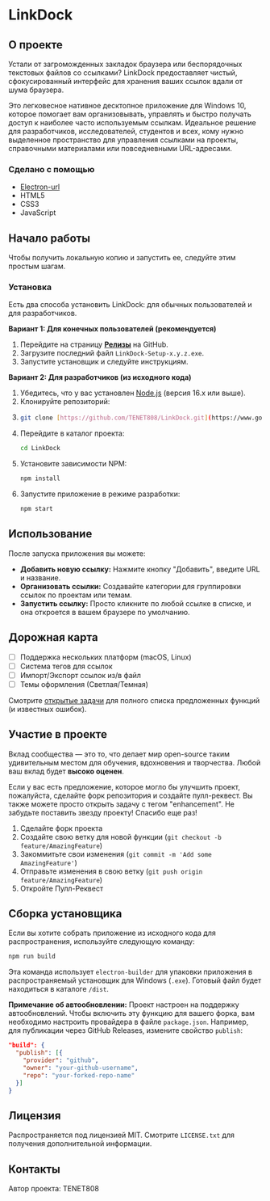 # LinkDock
## О проекте

Устали от загроможденных закладок браузера или беспорядочных текстовых файлов со ссылками? LinkDock предоставляет чистый, сфокусированный интерфейс для хранения ваших ссылок вдали от шума браузера.

Это легковесное нативное десктопное приложение для Windows 10, которое помогает вам организовывать, управлять и быстро получать доступ к наиболее часто используемым ссылкам. Идеальное решение для разработчиков, исследователей, студентов и всех, кому нужно выделенное пространство для управления ссылками на проекты, справочными материалами или повседневными URL-адресами.

### Сделано с помощью

  * [Electron-url]
  * HTML5
  * CSS3
  * JavaScript

## Начало работы

Чтобы получить локальную копию и запустить ее, следуйте этим простым шагам.

### Установка

Есть два способа установить LinkDock: для обычных пользователей и для разработчиков.

**Вариант 1: Для конечных пользователей (рекомендуется)**

1.  Перейдите на страницу [**Релизы**](https://www.google.com/search?q=https://github.com/TENET808/LinkDock/releases) на GitHub.
2.  Загрузите последний файл `LinkDock-Setup-x.y.z.exe`.
3.  Запустите установщик и следуйте инструкциям.

**Вариант 2: Для разработчиков (из исходного кода)**

1.  Убедитесь, что у вас установлен [Node.js](https://nodejs.org/) (версия 16.x или выше).
2.  Клонируйте репозиторий:
3.  ```sh
    git clone [https://github.com/TENET808/LinkDock.git](https://www.google.com/search?q=https://github.com/TENET808/LinkDock.git)
    ```
4.  Перейдите в каталог проекта:
    ```sh
    cd LinkDock
    ```
5.  Установите зависимости NPM:
    ```sh
    npm install
    ```
6.  Запустите приложение в режиме разработки:
    ```sh
    npm start
    ```

## Использование

После запуска приложения вы можете:

  * **Добавить новую ссылку:** Нажмите кнопку "Добавить", введите URL и название.
  * **Организовать ссылки:** Создавайте категории для группировки ссылок по проектам или темам.
  * **Запустить ссылку:** Просто кликните по любой ссылке в списке, и она откроется в вашем браузере по умолчанию.

## Дорожная карта

  - [ ] Поддержка нескольких платформ (macOS, Linux)
  - [ ] Система тегов для ссылок
  - [ ] Импорт/Экспорт ссылок из/в файл
  - [ ] Темы оформления (Светлая/Темная)

Смотрите [открытые задачи](https://www.google.com/search?q=https://github.com/TENET808/LinkDock/issues) для полного списка предложенных функций (и известных ошибок).

## Участие в проекте

Вклад сообщества — это то, что делает мир open-source таким удивительным местом для обучения, вдохновения и творчества. Любой ваш вклад будет **высоко оценен**.

Если у вас есть предложение, которое могло бы улучшить проект, пожалуйста, сделайте форк репозитория и создайте пулл-реквест. Вы также можете просто открыть задачу с тегом "enhancement". Не забудьте поставить звезду проекту\! Спасибо еще раз\!

1.  Сделайте форк проекта
2.  Создайте свою ветку для новой функции (`git checkout -b feature/AmazingFeature`)
3.  Закоммитьте свои изменения (`git commit -m 'Add some AmazingFeature'`)
4.  Отправьте изменения в свою ветку (`git push origin feature/AmazingFeature`)
5.  Откройте Пулл-Реквест

## Сборка установщика

Если вы хотите собрать приложение из исходного кода для распространения, используйте следующую команду:

```sh
npm run build
```

Эта команда использует `electron-builder` для упаковки приложения в распространяемый установщик для Windows (`.exe`). Готовый файл будет находиться в каталоге `/dist`.

**Примечание об автообновлении:**
Проект настроен на поддержку автообновлений. Чтобы включить эту функцию для вашего форка, вам необходимо настроить провайдера в файле `package.json`. Например, для публикации через GitHub Releases, измените свойство `publish`:

```json
"build": {
  "publish": [{
    "provider": "github",
    "owner": "your-github-username",
    "repo": "your-forked-repo-name"
  }]
}
```

## Лицензия

Распространяется под лицензией MIT. Смотрите `LICENSE.txt` для получения дополнительной информации.

## Контакты

Автор проекта: TENET808

[electron-url]: https://electronjs.org/
